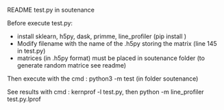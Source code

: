 README test.py in soutenance

Before execute test.py:
  - install sklearn, h5py, dask, primme, line_profiler (pip install <pkg>)
  - Modify filename with the name of the .h5py storing the matrix (line 145 in test.py)
  - matrices (in .h5py format) must be placed in soutenance folder
  (to generate random matrice see readme)
  
Then execute with the cmd : python3 -m test (in folder soutenance)

See results with cmd : kernprof -l test.py, then python -m line_profiler test.py.lprof